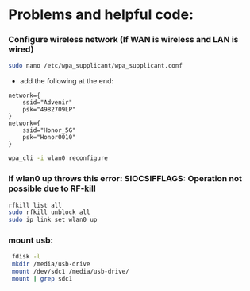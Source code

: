 # Problems and helpful code:

### Configure wireless network (If WAN is wireless and LAN is wired)
```sh
sudo nano /etc/wpa_supplicant/wpa_supplicant.conf
```
- add the following at the end:
```
network={
    ssid="Advenir"
    psk="4982709LP"
}
network={
    ssid="Honor_5G"
    psk="Honor0010"
}
```
```sh
wpa_cli -i wlan0 reconfigure
```
### If wlan0 up throws this error: SIOCSIFFLAGS: Operation not possible due to RF-kill
```sh
rfkill list all
sudo rfkill unblock all
sudo ip link set wlan0 up
```

### mount usb:
```sh
 fdisk -l
 mkdir /media/usb-drive
 mount /dev/sdc1 /media/usb-drive/
 mount | grep sdc1
```
<!--stackedit_data:
eyJoaXN0b3J5IjpbLTY5MDU1NTAzMSw1ODE0NjYwNTldfQ==
-->